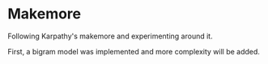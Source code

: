 # Makemore

Following Karpathy's makemore and experimenting around it.

First, a bigram model was implemented and more complexity will be added.